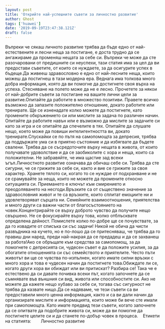 ```yaml
---
layout: post
title: 'Открийте най-успешните съвети за личностно развитие'
author: Ghost
tags: ['huawei']
date: '2019-09-19T23:47:38.121Z'
draft: false
---
```


Въпреки че сякаш личното развитие трябва да бъде едно от най-естествените и лесни неща за постигане, е доста трудно да се ангажираме да променяш нещата за себе си. Въпреки че може да сте разочаровани от предишните си неуспехи, тази статия има за цел да ви предостави съветите, от които се нуждаете, за да осигурите успех в бъдеще.Да живееш здравословно е едно от най-лесните неща, които можеш да постигнеш в тази модерна ера. Веднага има толкова много добра информация, която да ви помогне да достигнете своя върха на успеха. Стесняване на полето може да не е лесно. Прочетете за някои от най-добрите съвети за постигане на вашите лични цели за развитие.Опитайте да работите в множество позитиви. Правете всичко възможно да запазите положително отношение, докато работите или тренирате. Ще се изненадате колко можете да постигнете, като промените обкръжението си или мислите за задача по различен начин. Опитайте да работите навън или е възможно да мислите за задачите си като за игра и се опитайте да спечелите в тях. Опитайте да слушате нещо, което може да повиши интелигентността ви, докато тренирате.Спускайки се по пътя на самопомощта за депресия, трябва да поддържате ума си в приятно състояние и да избягвате да бъдете свалени. Трябва да се съсредоточите върху нещата в живота, от които получавате удоволствие и да се заобиколите с хора и неща, които са положителни. Не забравяйте, че има щастие зад всеки ъгъл.Личностното развитие означава да обичаш себе си. Трябва да сте сигурни, че се грижите за себе си, както и вие се грижите за своя характер. Хранете тялото си, когато то се нуждае от подхранване и не се срамувайте за неща, които не можете да промените относно ситуацията си. Приемането е ключът към смирението и преодоляването на несгоди.Връзките са от съществено значение за здравословния живот и те са връзките, които сплитат емоциите ни и удовлетворяват сърцата ни. Семейните взаимоотношения, приятелства и много други са важни части от благосъстоянието на човек.Концентрирайте се върху доброто чувство да получите нещо свършено. Не се фокусирайте върху това, колко отблъсквате определена дейност. Помислете колко по-добре ще се почувствате, за да го извадите от списъка си със задачи! Никой не обича да чисти развъдника на кучето, но е по-лошо да се притесняваш, че трябва да го правиш дни наред, преди най-накрая да се предадеш и да се захванеш за работа!Ако се обръщате към средства за самопомощ, за да помогнете с депресията си, чудесен съвет е да положите усилия, за да обогатите отношенията си със семейството и приятелите. Често пъти животът ви ще се чувства по-изпълнен, когато имате силни връзки с много хора и това е чудесен начин да постигнете това.Обиждате ли се, когато други хора ви обиждат или ви притискат? Разбира се! Така че е естествено да си давате почивка всеки път, когато започнете да се съмнявате във външния си вид, живота или способностите си. Ако не можете да кажете нещо хубаво за себе си, тогава със сигурност не трябва да казвате нищо.Да се ​​надяваме, че тези съвети са ви предоставили много ценна информация, както и са ви дали начин да организирате мислите и информацията, които може би вече сте имали при самопомощта. Като имате предвид тези съвети, когато започнете да се опитвате да подобрите живота си, може да ви помогне да постигнете целите си и да станете по-добър човек в процеса.    Етикети на статията:        Личностно развитие
